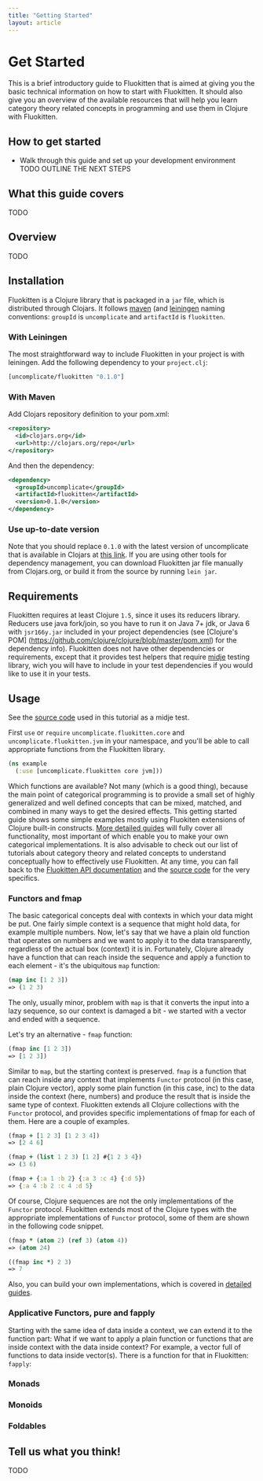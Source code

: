 ```yaml
---
title: "Getting Started"
layout: article
---
```

# Get Started
This is a brief introductory guide to Fluokitten that is aimed at giving you the basic technical information on how to start with Fluokitten. It should also give you an overview of the available resources that will help you learn category theory related concepts in programming and use them in Clojure with Fluokitten.

## How to get started
* Walk through this guide and set up your development environment
TODO OUTLINE THE NEXT STEPS

## What this guide covers

TODO

## Overview

TODO

## Installation

Fluokitten is a Clojure library that is packaged in a `jar` file, which is distributed through Clojars. It follows [maven](http://www.maven.org) (and [leiningen](http://www.leiningen.org) naming conventions: `groupId` is `uncomplicate` and `artifactId` is `fluokitten`.

### With Leiningen

The most straightforward way to include Fluokitten in your project is with leiningen. Add the following dependency to your `project.clj`:

```clojure
[uncomplicate/fluokitten "0.1.0"]
```

### With Maven

Add Clojars repository definition to your pom.xml:

```xml
<repository>
  <id>clojars.org</id>
  <url>http://clojars.org/repo</url>
</repository>
```

And then the dependency:

```xml
<dependency>
  <groupId>uncomplicate</groupId>
  <artifactId>fluokitten</artifactId>
  <version>0.1.0</version>
</dependency>
```

### Use up-to-date version

Note that you should replace `0.1.0` with the latest version of uncomplicate that is available in Clojars at [this link](https://clojars.org/uncomplicate/fluokitten).
If you are using other tools for dependency management, you can download Fluokitten jar file manually from Clojars.org, or build it from the source by running `lein jar`.

## Requirements

Fluokitten requires at least Clojure `1.5`, since it uses its reducers library.
Reducers use java fork/join, so you have to run it on Java 7+ jdk, or Java 6 with `jsr166y.jar` included in your project dependencies (see [Clojure's POM] (https://github.com/clojure/clojure/blob/master/pom.xml) for the dependency info). Fluokitten does not have other dependencies or requirements, except that it provides test helpers that require [midje](https://github.com/marick/Midje) testing library, wich you will have to include in your test dependencies if you would like to use it in your tests.

## Usage

See the [source code](https://github.com/uncomplicate/fluokitten/blob/master/test/uncomplicate/fluokitten/articles/getting_started_test.clj) used in this tutorial as a midje test.

First `use` or `require` `uncomplicate.fluokitten.core` and `uncomplicate.fluokitten.jvm` in your namespace, and you'll be able to call appropriate functions from the Fluokitten library.

```clojure
(ns example
  (:use [uncomplicate.fluokitten core jvm]))
```

Which functions are available? Not many (which is a good thing), because the main point of categorical programming is to provide a small set of highly generalized and well defined concepts that can be mixed, matched, and combined in many ways to get the desired effects. This getting started guide shows some simple examples mostly using Fluokiten extensions of Clojure built-in constructs. [More detailed guides](/articles/guides.html) will fully cover all functionality, most important of which enable you to make your own categorical implementations. It is also advisable to check out our list of tutorials about category theory and related concepts to understand conceptually how to effectively use Fluokitten. At any time, you can fall back to the [Fluokitten API documentation](/codox) and the [source code](https://github.com/uncomplicate/fluokitten) for the very specifics.

### Functors and fmap

The basic categorical concepts deal with contexts in which your data might be put. One fairly simple context is a sequence that might hold data, for example multiple numbers. Now, let's say that we have a plain old function that operates on numbers and we want to apply it to the data transparently, regardless of the actual box (context) it is in. Fortunately, Clojure already have a function that can reach inside the sequence and apply a function to each element - it's the ubiquitous `map` function:

```clojure
(map inc [1 2 3])
=> (1 2 3)
```

The only, usually minor, problem with `map` is that it converts the input into a lazy sequence, so our context is damaged a bit - we started with a vector and ended with a sequence.

Let's try an alternative - `fmap` function:

```clojure
(fmap inc [1 2 3])
=> [1 2 3])
```

Similar to `map`, but the starting context is preserved. `fmap` is a function that can reach inside any context that implements `Functor` protocol (in this case, plain Clojure vector), apply some plain function (in this case, inc) to the data inside the context (here, numbers) and produce the result that is inside the same type of context.
Fluokitten extends all Clojure collections with the `Functor` protocol, and provides specific implementations of fmap for each of them. Here are a couple of examples.

```clojure
(fmap + [1 2 3] [1 2 3 4])
=> [2 4 6]

(fmap + (list 1 2 3) [1 2] #{1 2 3 4})
=> (3 6)

(fmap + {:a 1 :b 2} {:a 3 :c 4} {:d 5})
=> {:a 4 :b 2 :c 4 :d 5}
```

Of course, Clojure sequences are not the only implementations of the `Functor` protocol. Fluokitten extends most of the Clojure types with the appropriate implementations of `Functor` protocol, some of them are shown in the following code snippet.

```clojure
(fmap * (atom 2) (ref 3) (atom 4))
=> (atom 24)

((fmap inc *) 2 3)
=> 7
```

Also, you can build your own implementations, which is covered in [detailed guides](/articles/guides.html).

### Applicative Functors, pure and fapply

Starting with the same idea of data inside a context, we can extend it to the function part: What if we want to apply a plain function or functions that are inside context with the data inside context? For example, a vector full of functions to data inside vector(s). There is a function for that in Fluokitten: `fapply`:



### Monads

### Monoids

### Foldables

## Tell us what you think!

TODO
